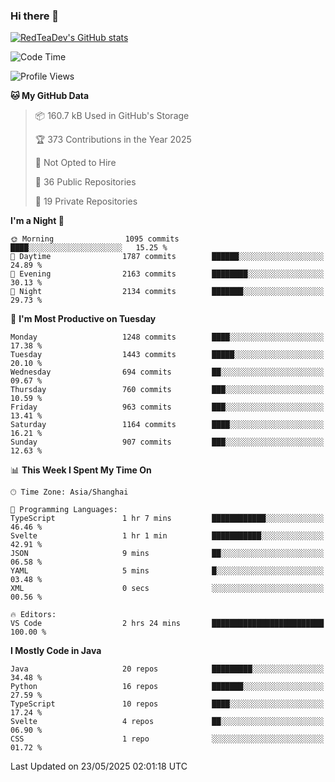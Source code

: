 ### Hi there 👋

<!--
**RedTeaDev/RedTeaDev** is a ✨ _special_ ✨ repository because its `README.md` (this file) appears on your GitHub profile.

Here are some ideas to get you started:

- 🔭 I’m currently working on ...
- 🌱 I’m currently learning ...
- 👯 I’m looking to collaborate on ...
- 🤔 I’m looking for help with ...
- 💬 Ask me about ...
- 📫 How to reach me: ...
- 😄 Pronouns: ...
- ⚡ Fun fact: ...
-->

<!--
[![wakatime](https://wakatime.com/badge/user/6b101ed0-04c0-4490-9283-eb61f2efff96.svg)](https://wakatime.com/@6b101ed0-04c0-4490-9283-eb61f2efff96)
!-->

[![RedTeaDev's GitHub stats](https://github-readme-stats.vercel.app/api?username=RedTeaDev\&include_all_commits=true)](https://github.com/anuraghazra/github-readme-stats)
<!--
[![willianrod's wakatime stats](https://github-readme-stats.vercel.app/api/wakatime?username=RedTeaDev)](https://github.com/anuraghazra/github-readme-stats)
!-->
<!--START_SECTION:waka-->
![Code Time](http://img.shields.io/badge/Code%20Time-3%2C236%20hrs%2026%20mins-blue)

![Profile Views](http://img.shields.io/badge/Profile%20Views-0-blue)

**🐱 My GitHub Data** 

> 📦 160.7 kB Used in GitHub's Storage 
 > 
> 🏆 373 Contributions in the Year 2025
 > 
> 🚫 Not Opted to Hire
 > 
> 📜 36 Public Repositories 
 > 
> 🔑 19 Private Repositories 
 > 
**I'm a Night 🦉** 

```text
🌞 Morning                1095 commits        ████░░░░░░░░░░░░░░░░░░░░░   15.25 % 
🌆 Daytime                1787 commits        ██████░░░░░░░░░░░░░░░░░░░   24.89 % 
🌃 Evening                2163 commits        ████████░░░░░░░░░░░░░░░░░   30.13 % 
🌙 Night                  2134 commits        ███████░░░░░░░░░░░░░░░░░░   29.73 % 
```
📅 **I'm Most Productive on Tuesday** 

```text
Monday                   1248 commits        ████░░░░░░░░░░░░░░░░░░░░░   17.38 % 
Tuesday                  1443 commits        █████░░░░░░░░░░░░░░░░░░░░   20.10 % 
Wednesday                694 commits         ██░░░░░░░░░░░░░░░░░░░░░░░   09.67 % 
Thursday                 760 commits         ███░░░░░░░░░░░░░░░░░░░░░░   10.59 % 
Friday                   963 commits         ███░░░░░░░░░░░░░░░░░░░░░░   13.41 % 
Saturday                 1164 commits        ████░░░░░░░░░░░░░░░░░░░░░   16.21 % 
Sunday                   907 commits         ███░░░░░░░░░░░░░░░░░░░░░░   12.63 % 
```


📊 **This Week I Spent My Time On** 

```text
🕑︎ Time Zone: Asia/Shanghai

💬 Programming Languages: 
TypeScript               1 hr 7 mins         ████████████░░░░░░░░░░░░░   46.46 % 
Svelte                   1 hr 1 min          ███████████░░░░░░░░░░░░░░   42.91 % 
JSON                     9 mins              ██░░░░░░░░░░░░░░░░░░░░░░░   06.58 % 
YAML                     5 mins              █░░░░░░░░░░░░░░░░░░░░░░░░   03.48 % 
XML                      0 secs              ░░░░░░░░░░░░░░░░░░░░░░░░░   00.56 % 

🔥 Editors: 
VS Code                  2 hrs 24 mins       █████████████████████████   100.00 % 
```

**I Mostly Code in Java** 

```text
Java                     20 repos            █████████░░░░░░░░░░░░░░░░   34.48 % 
Python                   16 repos            ███████░░░░░░░░░░░░░░░░░░   27.59 % 
TypeScript               10 repos            ████░░░░░░░░░░░░░░░░░░░░░   17.24 % 
Svelte                   4 repos             ██░░░░░░░░░░░░░░░░░░░░░░░   06.90 % 
CSS                      1 repo              ░░░░░░░░░░░░░░░░░░░░░░░░░   01.72 % 
```




 Last Updated on 23/05/2025 02:01:18 UTC
<!--END_SECTION:waka-->


